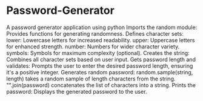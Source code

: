 # Password-Generator
A password generator application using python
Imports the random module: Provides functions for generating randomness.
Defines character sets:
lower: Lowercase letters for increased readability.
upper: Uppercase letters for enhanced strength.
number: Numbers for wider character variety.
symbols: Symbols for maximum complexity (optional).
Creates the string: Combines all character sets based on user input.
Gets password length and validates: Prompts the user to enter the desired password length, ensuring it's a positive integer.
Generates random password:
random.sample(string, length) takes a random sample of length characters from the string.
"".join(password) concatenates the list of characters into a string.
Prints the password: Displays the generated password to the user.
